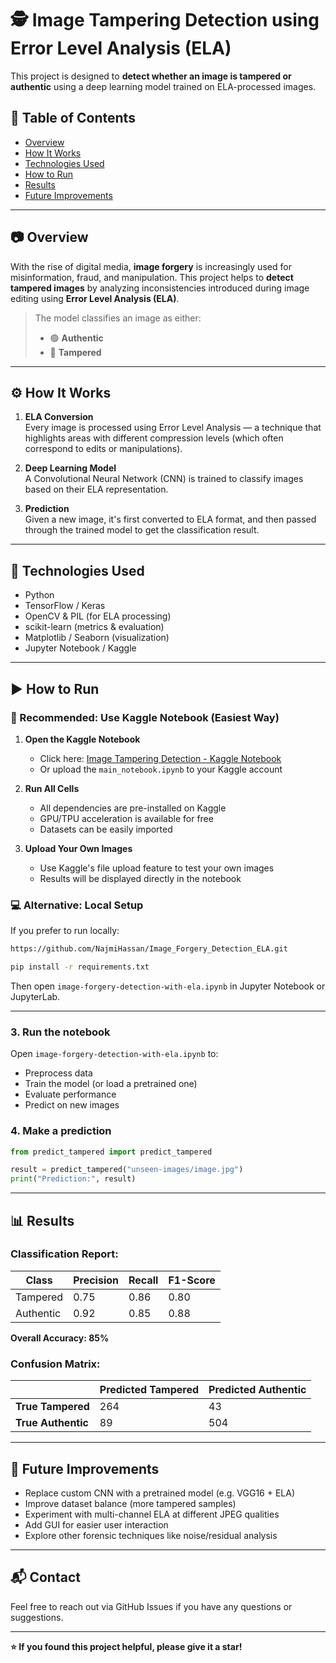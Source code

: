 # 🕵️ Image Tampering Detection using Error Level Analysis (ELA)

This project is designed to **detect whether an image is tampered or authentic** using a deep learning model trained on ELA-processed images.

## 📌 Table of Contents
- [Overview](#-overview)
- [How It Works](#️-how-it-works)
- [Technologies Used](#-technologies-used)
- [How to Run](#️-how-to-run)
- [Results](#-results)
- [Future Improvements](#-future-improvements)

---

## 📷 Overview

With the rise of digital media, **image forgery** is increasingly used for misinformation, fraud, and manipulation. This project helps to **detect tampered images** by analyzing inconsistencies introduced during image editing using **Error Level Analysis (ELA)**.

> The model classifies an image as either:
> - 🟢 **Authentic**
> - 🔴 **Tampered**

---

## ⚙️ How It Works

1. **ELA Conversion**  
   Every image is processed using Error Level Analysis — a technique that highlights areas with different compression levels (which often correspond to edits or manipulations).

2. **Deep Learning Model**  
   A Convolutional Neural Network (CNN) is trained to classify images based on their ELA representation.

3. **Prediction**  
   Given a new image, it's first converted to ELA format, and then passed through the trained model to get the classification result.

---

## 🧪 Technologies Used

- Python
- TensorFlow / Keras
- OpenCV & PIL (for ELA processing)
- scikit-learn (metrics & evaluation)
- Matplotlib / Seaborn (visualization)
- Jupyter Notebook / Kaggle

---

## ▶️ How to Run

### 🚀 Recommended: Use Kaggle Notebook (Easiest Way)

1. **Open the Kaggle Notebook**
   - Click here: [Image Tampering Detection - Kaggle Notebook](https://www.kaggle.com/code/najmihassan101/image-forgery-detection-with-ela/edit)
   - Or upload the `main_notebook.ipynb` to your Kaggle account

2. **Run All Cells**
   - All dependencies are pre-installed on Kaggle
   - GPU/TPU acceleration is available for free
   - Datasets can be easily imported

3. **Upload Your Own Images**
   - Use Kaggle's file upload feature to test your own images
   - Results will be displayed directly in the notebook

### 💻 Alternative: Local Setup

If you prefer to run locally:

```bash
https://github.com/NajmiHassan/Image_Forgery_Detection_ELA.git

pip install -r requirements.txt
```

Then open `image-forgery-detection-with-ela.ipynb` in Jupyter Notebook or JupyterLab.

---

### 3. Run the notebook
Open `image-forgery-detection-with-ela.ipynb` to:
- Preprocess data
- Train the model (or load a pretrained one)
- Evaluate performance
- Predict on new images

### 4. Make a prediction
```python
from predict_tampered import predict_tampered

result = predict_tampered("unseen-images/image.jpg")
print("Prediction:", result)
```

---

## 📊 Results

### Classification Report:
| Class      | Precision | Recall | F1-Score |
|------------|-----------|--------|----------|
| Tampered   | 0.75      | 0.86   | 0.80     |
| Authentic  | 0.92      | 0.85   | 0.88     |

**Overall Accuracy: 85%**

### Confusion Matrix:
|                    | Predicted Tampered | Predicted Authentic |
|--------------------|-------------------|-------------------|
| **True Tampered**  | 264               | 43                |
| **True Authentic** | 89                | 504               |

---

## 🚀 Future Improvements

- Replace custom CNN with a pretrained model (e.g. VGG16 + ELA)
- Improve dataset balance (more tampered samples)
- Experiment with multi-channel ELA at different JPEG qualities
- Add GUI for easier user interaction
- Explore other forensic techniques like noise/residual analysis

---

## 📬 Contact

Feel free to reach out via GitHub Issues if you have any questions or suggestions.

---

**⭐ If you found this project helpful, please give it a star!**
